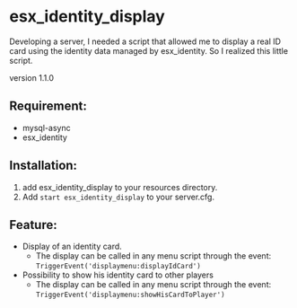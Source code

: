 # esx_identity_display #

Developing a server, I needed a script that allowed me to display a real ID card using the identity data managed by esx_identity. So I realized this little script.

version 1.1.0<br />

## Requirement: ##

* mysql-async
* esx_identity

## Installation: ##

1. add esx_identity_display to your resources directory.<br />
1. Add `start esx_identity_display` to your server.cfg.

## Feature: ##

* Display of an identity card. <br />
  * The display can be called in any menu script through the event: `TriggerEvent('displaymenu:displayIdCard')`
* Possibility to show his identity card to other players
  * The display can be called in any menu script through the event: `TriggerEvent('displaymenu:showHisCardToPlayer')`
